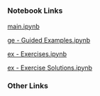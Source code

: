# 

### Notebook Links

[main.ipynb]()

[ge - Guided Examples.ipynb]()

[ex - Exercises.ipynb]()

[ex - Exercise Solutions.ipynb]()

### Other Links

